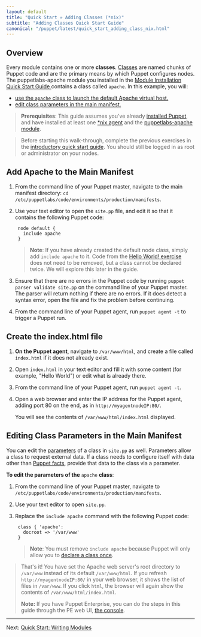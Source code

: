 ```yaml
---
layout: default
title: "Quick Start » Adding Classes (*nix)"
subtitle: "Adding Classes Quick Start Guide"
canonical: "/puppet/latest/quick_start_adding_class_nix.html"
---
```



## Overview

Every module contains one or more **classes**. [Classes](./puppet/4.2/reference/lang_classes.html) are named chunks of Puppet code and are the primary means by which Puppet configures nodes. The puppetlabs-apache module you installed in the [Module Installation Quick Start Guide ](./quick_start_module_install_nix.html) contains a class called `apache`. In this example, you will:
* [use the `apache` class to launch the default Apache virtual host.](#add-apache-to-the-main-manifest)
* [edit class parameters in the main manifest.](#editing-class-parameters-in-the-main-manifest)

> **Prerequisites**: This guide assumes you've already [installed Puppet](./guides/install_puppet/pre_install.html), and have installed at least one [*nix agent](./guides/install_puppet/post_install.html) and the [puppetlabs-apache module](./quick_start_module_install_nix.html).

> Before starting this walk-through, complete the previous exercises in the [introductory quick start guide](./quick_start.html). You should still be logged in as root or administrator on your nodes.

## Add Apache to the Main Manifest

1. From the command line of your Puppet master, navigate to the main manifest directory: `cd /etc/puppetlabs/code/environments/production/manifests`.
2. Use your text editor to open the `site.pp` file, and edit it so that it contains the following Puppet code:

        node default {
		  include apache	
        }

	>**Note**: If you have already created the default node class, simply add `include apache` to it. Code from the [Hello World! exercise](./quick_start_helloworld.html) does not need to be removed, but a class cannot be declared twice. We will explore this later in the guide.

3. Ensure that there are no errors in the Puppet code by running `puppet parser validate site.pp` on the command line of your Puppet master. The parser will return nothing if there are no errors. If it does detect a syntax error, open the file and fix the problem before continuing.
4. From the command line of your Puppet agent, run `puppet agent -t` to trigger a Puppet run.

## Create the index.html file
1. **On the Puppet agent**, navigate to `/var/www/html`, and create a file called `index.html` if it does not already exist.
2. Open `index.html` in your text editor and fill it with some content (for example, "Hello World") or edit what is already there. 
3. From the command line of your Puppet agent, run `puppet agent -t`.
4. Open a web browser and enter the IP address for the Puppet agent, adding port 80 on the end, as in `http://myagentnodeIP:80/`.

   You will see the contents of `/var/www/html/index.html` displayed.
   
## Editing Class Parameters in the Main Manifest

You can edit the [parameters](https://docs.puppetlabs.com/puppet/latest/reference/lang_classes.html#defining-classes) of a class in `site.pp` as well. Parameters allow a class to request external data. If a class needs to configure itself with data other than [Puppet facts](https://docs.puppetlabs.com/puppet/latest/reference/lang_facts_and_builtin_vars.html), provide that data to the class via a parameter.


**To edit the parameters of the** `apache` **class**:

1. From the command line of your Puppet master, navigate to `/etc/puppetlabs/code/environments/production/manifests`.
2. Use your text editor to open `site.pp`. 
3. Replace the `include apache` command with the following Puppet code:

        class { 'apache':
    	  docroot => '/var/www'
		}
		
	>**Note**: You must remove `include apache` because Puppet will only allow you to [declare a class once](https://docs.puppetlabs.com/puppet/latest/reference/lang_classes.html#declaring-classes).

> That's it! You have set the Apache web server's root directory to `/var/www` instead of its default `/var/www/html`. If you refresh `http://myagentnodeIP:80/` in your web browser, it shows the list of files in `/var/www`. If you click `html`, the browser will again show the contents of `/var/www/html/index.html`.
>
> **Note:**
> If you have Puppet Enterprise, you can do the steps in this guide through the PE web UI, [the console](https://docs.puppetlabs.com/pe/latest/console_accessing.html).
>
----------

Next: [Quick Start: Writing Modules](./quick_writing_nix.html)
